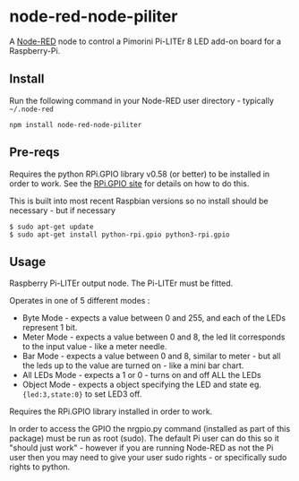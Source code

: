 node-red-node-piliter
=====================

A <a href="http://nodered.org" target="_new">Node-RED</a> node to control a Pimorini Pi-LITEr 8 LED add-on board for a Raspberry-Pi.

Install
-------

Run the following command in your Node-RED user directory - typically `~/.node-red`

    npm install node-red-node-piliter


Pre-reqs
--------

Requires the python RPi.GPIO library v0.58 (or better) to be installed in order to work.
See the <a href="http://sourceforge.net/p/raspberry-gpio-python/wiki/install/" target="new">RPi.GPIO site</a> for details on how to do this.

This is built into most recent Raspbian versions so no install should be necessary - but if necessary

    $ sudo apt-get update
    $ sudo apt-get install python-rpi.gpio python3-rpi.gpio

Usage
-----

Raspberry Pi-LITEr output node. The Pi-LITEr must be fitted.

Operates in one of 5 different modes :

 - Byte Mode - expects a value between 0 and 255, and each of the LEDs represent 1 bit.
 - Meter Mode - expects a value between 0 and 8, the led lit corresponds to the input value - like a meter needle.
 - Bar Mode - expects a value between 0 and 8, similar to meter - but all the leds up to the value are turned on - like a mini bar chart.
 - All LEDs Mode - expects a 1 or 0 - turns on and off ALL the LEDs
 - Object Mode - expects a object specifying the LED and state eg. <code>{led:3,state:0}</code> to set LED3 off.

Requires the RPi.GPIO library installed in order to work.

In order to access the GPIO the nrgpio.py command (installed as part of this package) must be run as root (sudo).
The default Pi user can do this so it "should just work" - however if you are running Node-RED as not the Pi user then
you may need to give your user sudo rights - or specifically sudo rights to python.

